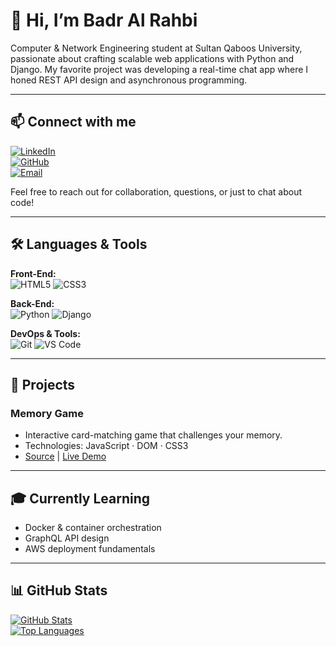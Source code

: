 <!--
<p align="center">
  <img src="https://placehold.co/600x200?text=Your+Banner+Image" alt="Banner Image" />
</p>

<p align="center">
  <img src="https://placehold.co/150?text=Profile+Photo" alt="Badr Al Rahbi" width="150" style="border-radius:50%;" />
</p>
-->

# 👋 Hi, I’m Badr Al Rahbi

Computer & Network Engineering student at Sultan Qaboos University, passionate about crafting scalable web applications with Python and Django. My favorite project was developing a real-time chat app where I honed REST API design and asynchronous programming.

---

## 📫 Connect with me

[![LinkedIn](https://img.shields.io/badge/LinkedIn-0A66C2?style=for-the-badge&logo=linkedin&logoColor=white)](https://www.linkedin.com/in/badr-al-rahbi)  
[![GitHub](https://img.shields.io/badge/GitHub-181717?style=for-the-badge&logo=github&logoColor=white)](https://github.com/badr-saud)  
[![Email](https://img.shields.io/badge/Email-badr%40example.com-blue?style=for-the-badge&logo=gmail&logoColor=white)](mailto:rahbibader@gmail.com)  

Feel free to reach out for collaboration, questions, or just to chat about code!

---

## 🛠 Languages & Tools

**Front-End:**  
![HTML5](https://img.shields.io/badge/HTML5-%23007ACC?style=for-the-badge&logo=html5&logoColor=white) ![CSS3](https://img.shields.io/badge/CSS3-%23007ACC?style=for-the-badge&logo=css3&logoColor=white)

**Back-End:**  
![Python](https://img.shields.io/badge/Python-%23007ACC?style=for-the-badge&logo=python&logoColor=white) ![Django](https://img.shields.io/badge/Django-%23007ACC?style=for-the-badge&logo=django&logoColor=white)

**DevOps & Tools:**  
![Git](https://img.shields.io/badge/Git-%23007ACC?style=for-the-badge&logo=git&logoColor=white) ![VS Code](https://img.shields.io/badge/VS_Code-%23007ACC?style=for-the-badge&logo=visual-studio-code&logoColor=white)

---

## 🚀 Projects

### Memory Game  
- Interactive card-matching game that challenges your memory.  
- Technologies: JavaScript · DOM · CSS3  
- [Source](https://github.com/badr-saud/memory-game) | [Live Demo](https://badr-saud.github.io/memory-game/)

<!--
### Django Blog Platform  
- Full-featured blog with user authentication, CRUD operations, and comments.  
- Technologies: Python · Django · SQLite  
- [Source](https://github.com/badr-saud/django-blog) | [Live Demo](https://django-blog.example.com)

### Portfolio Website  
- Responsive portfolio showcasing my work, skills, and contact info.  
- Technologies: HTML5 · CSS3 · JavaScript  
- [Source](https://github.com/badr-saud/portfolio) | [Live Demo](https://badr-saud.github.io/portfolio/)
-->

---

## 🎓 Currently Learning

- Docker & container orchestration  
- GraphQL API design  
- AWS deployment fundamentals  

---

## 📊 GitHub Stats

[![GitHub Stats](https://github-readme-stats.vercel.app/api?username=badr-saud&show_icons=true&theme=dark)](https://github.com/badr-saud)  
[![Top Languages](https://github-readme-stats.vercel.app/api/top-langs/?username=badr-saud&layout=compact&theme=dark)](https://github.com/badr-saud/github-readme-stats)
